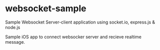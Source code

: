 # websocket-sample

Sample Websocket Server-client application using socket.io, express.js & node.js


Sample iOS app to connect websocker server and recieve realtime message.
